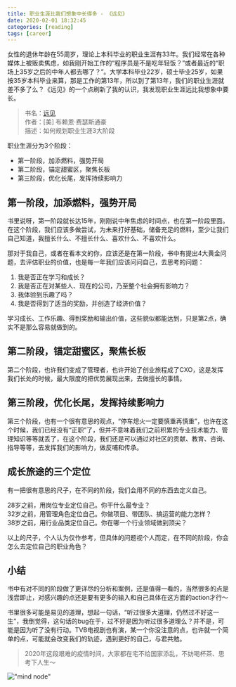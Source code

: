 ```yaml
---
title: 职业生涯比我们想象中长得多 - 《远见》
date: 2020-02-01 18:32:45
categories: [reading]
tags: [career]
---
```


女性的退休年龄在55周岁，理论上本科毕业的职业生涯有33年。我们经常在各种媒体上被贩卖焦虑，如我刚开始工作的“程序员是不是吃年轻饭？”或者最近的“职场上35岁之后的中年人都去哪了？”。大学本科毕业22岁，硕士毕业25岁，如果按35岁本科毕业来算，那是工作的第13年，所以到了第13年，我们的职业生涯就差不多了么？《远见》的一个点刷新了我的认识，我发现职业生涯远比我想象中要长。

> 书名：[远见](https://book.douban.com/subject/27609489/)  
> 作者：[美] 布赖恩·费瑟斯通豪  
> 描述：如何规划职业生涯3大阶段

职业生涯分为3个阶段：

* 第一阶段，加添燃料，强势开局
* 第二阶段，锚定甜蜜区，聚焦长板
* 第三阶段，优化长尾，发挥持续影响力

## 第一阶段，加添燃料，强势开局

书里说呀，第一阶段就长达15年，刚刚说中年焦虑的时间点，也在第一阶段里面。在这个阶段，我们应该多做尝试，为未来打好基础，储备充足的燃料，至少让我们自己知道，我擅长什么、不擅长什么、喜欢什么、不喜欢什么。

那对于我自己，或者在看本文的你，应该还是在第一阶段，书中有提出4大黄金问题，去评估职业的价值，也是每一年我们应该问问自己，去思考的问题：

1. 我是否正在学习和成长？
2. 我是否正在对某些人、现在的公司，乃至整个社会拥有影响力？
3. 我体验到乐趣了吗？
4. 我是否得到了适当的奖励，并创造了经济价值？

学习成长、工作乐趣、得到奖励和输出价值，这些貌似都能达到，只是第2点，确实不是那么容易就做到的。

## 第二阶段，锚定甜蜜区，聚焦长板

第二个阶段，也许我们变成了管理者，也许开始了创业旅程成了CXO，这是发挥我们长处的时候，最大限度的把优势展现出来，去做擅长的事情。

## 第三阶段，优化长尾，发挥持续影响力

第三个阶段，也有一个很有意思的观点，“停车熄火一定要慎重再慎重”，也许在这个时候，我们已经没有“正职”了，但并不意味着我们之前积累的专业技术能力、管理知识等等就丢了，在这个阶段，我们还是可以通过对社区的贡献、教育、咨询、指导等等，去发挥我们的影响力，做反哺和传承。

## 成长旅途的三个定位

有一把很有意思的尺子，在不同的阶段，我们会用不同的东西去定义自己。

28岁之前，用岗位专业定位自己。你干什么最专业？  
32岁之前，用管理角色定位自己。你做项目、带团队、搞运营的能力怎样？  
38岁之前，用行业品类定位自己。你在哪一个行业领域做到顶尖？  

以上的尺子，个人认为仅作参考，但具体的问题视个人而定，在不同的阶段，你会怎么去定位自己的职业角色？

## 小结

书中有对不同的阶段做了更详尽的分析和案例，还是值得一看的，当然很多的点是浅尝即止，对感兴趣的点还是要有更多的输入和自己具体在这方面的action才行～ 

书里很多可能是易见的道理，想起一句话，“听过很多大道理，仍然过不好这一生”，我倒觉得，这句话的bug在于，过不好是因为听过很多道理么？并不是，可能是因为听了没有行动。TVB电视剧也有演，某一个你没注意的点，也许就一个简单的点，可能就会改变我们的轨迹，遇到更好的自己，与君共勉。

> 2020年这段艰难的疫情时间，大家都在宅不给国家添乱，不妨喝杯茶、思考下人生～

!["mind node"](https://static.wuyuying.com/the-long-view.jpg)
  